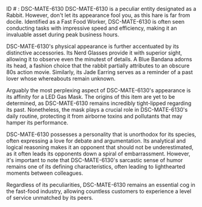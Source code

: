 ID # : DSC-MATE-6130
DSC-MATE-6130 is a peculiar entity designated as a Rabbit. However, don't let its appearance fool you, as this hare is far from docile. Identified as a Fast Food Worker, DSC-MATE-6130 is often seen conducting tasks with impressive speed and efficiency, making it an invaluable asset during peak business hours. 

DSC-MATE-6130's physical appearance is further accentuated by its distinctive accessories. Its Nerd Glasses provide it with superior sight, allowing it to observe even the minutest of details. A Blue Bandana adorns its head, a fashion choice that the rabbit partially attributes to an obscure 80s action movie. Similarly, its Jade Earring serves as a reminder of a past lover whose whereabouts remain unknown. 

Arguably the most perplexing aspect of DSC-MATE-6130's appearance is its affinity for a LED Gas Mask. The origins of this item are yet to be determined, as DSC-MATE-6130 remains incredibly tight-lipped regarding its past. Nonetheless, the mask plays a crucial role in DSC-MATE-6130's daily routine, protecting it from airborne toxins and pollutants that may hamper its performance.

DSC-MATE-6130 possesses a personality that is unorthodox for its species, often expressing a love for debate and argumentation. Its analytical and logical reasoning makes it an opponent that should not be underestimated, as it often leads its opponents down a spiral of embarrassment. However, it's important to note that DSC-MATE-6130's sarcastic sense of humor remains one of its defining characteristics, often leading to lighthearted moments between colleagues.

Regardless of its peculiarities, DSC-MATE-6130 remains an essential cog in the fast-food industry, allowing countless customers to experience a level of service unmatched by its peers.